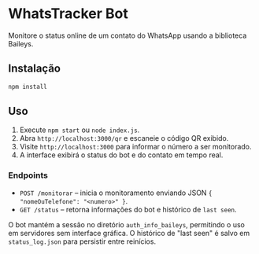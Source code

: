 # WhatsTracker Bot

Monitore o status online de um contato do WhatsApp usando a biblioteca Baileys.

## Instalação

```bash
npm install
```

## Uso

1. Execute `npm start` ou `node index.js`.
2. Abra `http://localhost:3000/qr` e escaneie o código QR exibido.
3. Visite `http://localhost:3000` para informar o número a ser monitorado.
4. A interface exibirá o status do bot e do contato em tempo real.

### Endpoints

- `POST /monitorar` – inicia o monitoramento enviando JSON `{ "nomeOuTelefone": "<numero>" }`.
- `GET /status` – retorna informações do bot e histórico de `last seen`.

O bot mantém a sessão no diretório `auth_info_baileys`, permitindo o uso em servidores sem interface gráfica. O histórico de "last seen" é salvo em `status_log.json` para persistir entre reinícios.


